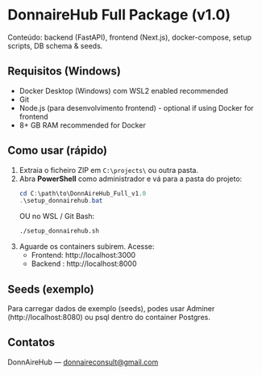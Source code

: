 # DonnaireHub Full Package (v1.0)

Conteúdo: backend (FastAPI), frontend (Next.js), docker-compose, setup scripts, DB schema & seeds.

## Requisitos (Windows)
- Docker Desktop (Windows) com WSL2 enabled recommended
- Git
- Node.js (para desenvolvimento frontend) - optional if using Docker for frontend
- 8+ GB RAM recommended for Docker

## Como usar (rápido)
1. Extraia o ficheiro ZIP em `C:\projects\` ou outra pasta.
2. Abra **PowerShell** como administrador e vá para a pasta do projeto:
   ```powershell
   cd C:\path\to\DonnAireHub_Full_v1.0
   .\setup_donnairehub.bat
   ```
   OU no WSL / Git Bash:
   ```bash
   ./setup_donnairehub.sh
   ```
3. Aguarde os containers subirem. Acesse:
   - Frontend: http://localhost:3000
   - Backend : http://localhost:8000

## Seeds (exemplo)
Para carregar dados de exemplo (seeds), podes usar Adminer (http://localhost:8080) ou psql dentro do container Postgres.

## Contatos
DonnAireHub — donnaireconsult@gmail.com
